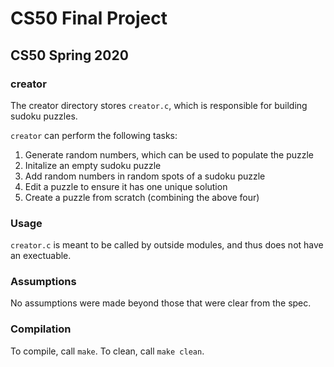 # CS50 Final Project
## CS50 Spring 2020

### creator

The creator directory stores `creator.c`, which is responsible for building sudoku puzzles.

`creator` can perform the following tasks:

1. Generate random numbers, which can be used to populate the puzzle
2. Initalize an empty sudoku puzzle
3. Add random numbers in random spots of a sudoku puzzle
4. Edit a puzzle to ensure it has one unique solution
5. Create a puzzle from scratch (combining the above four)

### Usage

`creator.c` is meant to be called by outside modules, and thus does not have an exectuable.

### Assumptions

No assumptions were made beyond those that were clear from the spec.

### Compilation

To compile, call `make`. To clean, call `make clean`.

